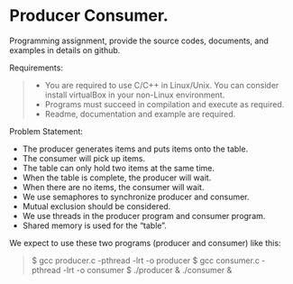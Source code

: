 # **Producer Consumer.**

Programming assignment, provide the source codes, documents, and examples in details on github.

Requirements:
> + You are required to use C/C++ in Linux/Unix. You can consider install virtualBox in your non-Linux environment.
> + Programs must succeed in compilation and execute as required.
> + Readme, documentation and example are required.

Problem Statement:
+ The producer generates items and puts items onto the table. 
+ The consumer will pick up items. 
+ The table can only hold two items at the same time. 
+ When the table is complete, the producer will wait. 
+ When there are no items, the consumer will wait. 
+ We use semaphores to synchronize producer and consumer.
+ Mutual exclusion should be considered. 
+ We use threads in the producer program and consumer program. 
+ Shared memory is used for the “table”.

We expect to use these two programs (producer and consumer) like this:
> $ gcc producer.c -pthread -lrt -o producer
> $ gcc consumer.c -pthread -lrt -o consumer
> $ ./producer & ./consumer &
